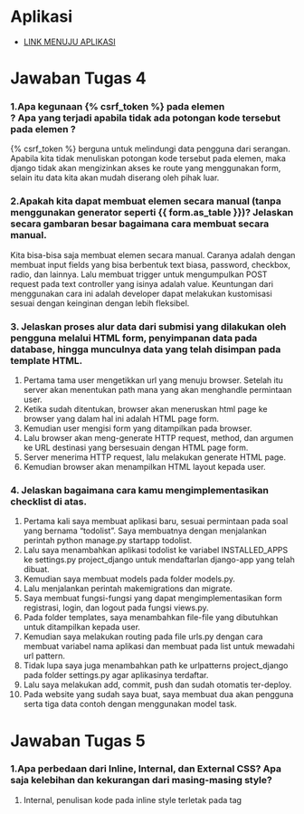 # Aplikasi
- [LINK MENUJU APLIKASI](https://tugas2naiya.herokuapp.com/todolist/login/)

# Jawaban Tugas 4
### 1.Apa kegunaan {% csrf_token %} pada elemen <form>? Apa yang terjadi apabila tidak ada potongan kode tersebut pada elemen <form>?

{% csrf_token %} berguna untuk melindungi data pengguna dari serangan. Apabila kita tidak menuliskan potongan kode tersebut pada elemen, maka django tidak akan mengizinkan akses ke route yang menggunakan form, selain itu data kita akan mudah diserang oleh pihak luar.

### 2.Apakah kita dapat membuat elemen <form> secara manual (tanpa menggunakan generator seperti {{ form.as_table }})? Jelaskan secara gambaran besar bagaimana cara membuat <form> secara manual.

Kita bisa-bisa saja membuat elemen <form> secara manual. Caranya adalah dengan membuat input fields yang bisa berbentuk text biasa, password, checkbox, radio, dan lainnya.  Lalu membuat trigger untuk mengumpulkan POST request pada text controller yang isinya adalah value. Keuntungan dari menggunakan cara ini adalah developer dapat melakukan kustomisasi sesuai dengan keinginan dengan lebih fleksibel.

### 3. Jelaskan proses alur data dari submisi yang dilakukan oleh pengguna melalui HTML form, penyimpanan data pada database, hingga munculnya data yang telah disimpan pada template HTML.

1. Pertama tama user mengetikkan url yang menuju browser. Setelah itu server akan menentukan path mana yang akan menghandle permintaan user. 
2. Ketika sudah ditentukan, browser akan meneruskan html page ke browser yang dalam hal ini adalah HTML page form.
3. Kemudian user mengisi form yang ditampilkan pada browser.
4. Lalu browser akan meng-generate HTTP request, method, dan argumen ke URL destinasi yang bersesuain dengan HTML page form.
5. Server menerima HTTP request, lalu melakukan generate HTML page.
6. Kemudian browser akan menampilkan HTML layout kepada user.

### 4.  Jelaskan bagaimana cara kamu mengimplementasikan checklist di atas.

1. Pertama kali saya membuat aplikasi baru, sesuai permintaan pada soal yang bernama “todolist”. Saya membuatnya dengan menjalankan perintah python manage.py startapp todolist.
2. Lalu saya menambahkan aplikasi todolist ke variabel INSTALLED_APPS ke settings.py project_django untuk mendaftarlan django-app yang telah dibuat.
3. Kemudian saya membuat models pada folder models.py.
4. Lalu menjalankan perintah makemigrations dan migrate.
5. Saya membuat fungsi-fungsi yang dapat mengimplementasikan form registrasi, login, dan logout pada fungsi views.py.
6. Pada folder templates, saya menambahkan file-file yang dibutuhkan untuk ditampilkan kepada user.
7. Kemudian saya melakukan routing pada file urls.py dengan cara membuat variabel nama aplikasi dan membuat pada list untuk mewadahi url pattern.
8. Tidak lupa saya juga menambahkan path ke urlpatterns project_django pada folder settings.py agar aplikasinya terdaftar.
9. Lalu saya melakukan add, commit, push dan sudah otomatis ter-deploy.
10. Pada website yang sudah saya buat, saya membuat dua akan pengguna serta tiga data contoh dengan menggunakan model task.

# Jawaban Tugas 5

### 1.Apa perbedaan dari Inline, Internal, dan External CSS? Apa saja kelebihan dan kekurangan dari masing-masing style?

1. Internal, penulisan kode pada inline style terletak pada tag <style>. Penulisan kode dengan internal style hanya dapat dilakukan pada satu halaman website saja, dan tidak dapat digunakan pada halaman lain.
Kelebihan : tidak perlu mengupload beberapa file, karena css dan html terletak pada file yang sama.
Kekurangan : css tidak dapat digunakan bersamaan dengan halaman html yang lain. Selain dapat memperlambat performa website.
2. Inline, penulisan kode yang ditulis langsung pada atribut elemen html. Kode ini ditulis pada setiap kode html yang mempunyai atribut style.
Kelebihan : sangat membantu apabila kita ingin menguji coba atau sekedar ingin melihat perubahan. Lalu dapat memperbaiki kode dengan cepat, dan juga proses load website akan lebih cepat.
Kekurangan : Lebih sulit dalam mengatur website karena hanya dapat mengatur satu elemen.
3. External, penulisan kode yang ditulis pada file eksternal yang terpisah dengan file htmlnya. file CSS ditulis dengan ekstensi .css. 
kelebihan : struktur file html akan lebih rapi, loading website akan jadi lebih cepat, dapat digunakan di beberapa halaman web sekaligus.
kekurangan : apabila koneksi internet lambat, halaman akan berantakan ketika file css gagal dipanggil oleh file html.

### 2.Jelaskan tag HTML5 yang kamu ketahui.

* !DOCTYPE      : Tag untuk menentukan tipe dokumen
* html	        : Tag untuk membuat sebuah dokumen HTML
* title         : Tag untuk membuat judul dari sebuah halaman
* body	        : Tag untuk membuat tubuh dari sebuah halaman
* h1 to h6      : Tag untuk membuat heading
* form          : Tag untuk membuat sebuah form HTML untuk input pengguna
* input	        : Tag untuk membuat sebuah kontrol input
* textarea	    : Tag untuk membuat sebuah kontrol input multibaris (text area)
* button   	    : Tag untuk membuat sebuah tombol yang dapat diklik
* img	        : Tag untuk membuat gambar
* link	        : Tag untuk membuat hubungan antara dokumen dan sumber daya eksternal 
* table	        : Tag untuk membuat tabel
* style	        : Tag untuk membuat informasi style untuk dokumen
* head          : Tag untuk membuat informasi tentang dokumen
* meta	        : Tag untuk membuat metadata tentang dokumen HTML

### 3.Jelaskan tipe-tipe CSS selector yang kamu ketahui.

1. Selektor Tag, memilih elemen berdasarkan nama tag.
2. Selektor Class, selektor yang memilih elemen berdasarkan nama class yang diberikan. Selektor class ditandai dengan tanda titik di depannya.
3. Selektor ID, hampir sama dengan selector class hanya saja id bersifat unik dan hanya dapat digunakan pada satu elemen saja.
4. Selektor Atribut, hampir sama dengan selektor tag, hanya saha selektor ini memilih elemen berdasarkan atributnya.
5. Selektor Universal, selektor yang digunakan untuk menyeleksi semua elemen pada jangkauan (scope) tertentu.
6. Selektor Pseudo, selektor untuk memilih elemen semu seperti state pada elemen, elemen before dan after, elemen ganjil, dan sebagainya.

### 4.Jelaskan bagaimana cara kamu mengimplementasikan checklist di atas.
1. Pertama saya menyertakan kode untuk Include Bootstrap’s CSS and JS ke file html yang telah saya buat di tugas sebelumnya.
2. Selanjutnya saya mulai menghias halaman per halamannnya. Pada tugas ini kebanyakan saya menggunakan inline style. Saya mengubah tulisan menjadi heading, mengganti jenis font, serta menambahkan navigation bar agar halaman websitenya terlihat menarik.
3. Selanjutnya pada halaman todolist, saya membuat card per tasknya. Kemudian saya menghias dengan memberi warna pada card tersebut. Tidak lupa saya menyesuaikan tata letak dan memberikan keterangan mengenaik card tersebut.
4. Untuk tombol-tombol yang ada, saya juga menghiasnya menjadi lebih berwarna.
5. Selanjutnya saya melakukan git add,commit,push seperti biasa.

# Jawaban Tugas 6

### 1. Jelaskan perbedaan antara asynchronous programming dengan synchronous programming.
*Synchronous* programming adalah menjalankan program berdasarkan antrian eksekusi program atau yang biasa disebut dengan sequential. Sehingga apabila suatu program dieksekusi, maka harus menunggu program lain selesai terlebih dahulu. 
*Asynchronous* programming adalah proses berjalannya suatu program yang dapat dijalankan secara bersamaan tanpa harus menunggu program lain selesai. Sehingga user dapat melakukan interaksi lain dengan website walaupun server sedang mengeksekusi program lain.

### 2. Dalam penerapan JavaScript dan AJAX, terdapat penerapan paradigma Event-Driven Programming. Jelaskan maksud dari paradigma tersebut dan sebutkan salah satu contoh penerapannya pada tugas ini.
Event-driven merupakan sebuah paradigma pemrograman yang jalannya program ditentukan oleh tindakan pengguna, tindakan program lainnya,atau keluaran. Pada tugas ini penerapan event-driven programming terletak pada implementasi tombol submit task. Ketika tombol ditekan, maka event akan mentrigger ajax kemudian akan mengirimkan data yang diisikan pada form ke server tanpa menunggu program yang lainnya selesai terlebih dahulu. 

### 3. Jelaskan penerapan asynchronous programming pada AJAX.
Penerapan asynchronous programming pada AJAX di tugas ini terletak pada fungsi GET yang berfungsi untuk mengambil data dan POST yang berfungsi untuk mengirimkan data ke server dan mengatur tampilan.

### 4. Jelaskan bagaimana cara kamu mengimplementasikan checklist di atas.
 1. Pertama saya membuat fungsi baru pada views, yaitu fungsi  yang dapat mengembalikan data dalam bentuk json dan fungsi yang dapat menambahkan todolist.
 2. Setelah itu saya menambahkan path nya ke url.py
 3. Lalu saya mengimplementasikan ajax di todolist.html.
 4. Setelah itu saya membuat modelsnya yang didalamnya juga terdapat form untuk mengisi judul dan deskripsi tugas.
 5. Kemudian saya mencoba mencoba menjalanlan serta melakukan debugging.
 6. Lalu melakukan git add,commit,push.